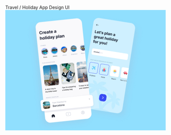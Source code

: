 Travel / Holiday App Design UI
<img src='https://github.com/gulmensedat/travelappui/blob/master/screenshot/Dribbble.jpg'>
